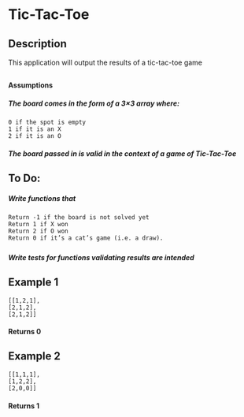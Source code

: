 # Tic-Tac-Toe

## Description
 This application will output the results of a tic-tac-toe game
## 
#### Assumptions
##### The board comes in the form of a 3×3 array where:
    0 if the spot is empty
    1 if it is an X
    2 if it is an O
##### The board passed in is valid in the context of a game of Tic-Tac-Toe

## To Do:
##### Write functions that
    Return -1 if the board is not solved yet
    Return 1 if X won
    Return 2 if O won
    Return 0 if it’s a cat’s game (i.e. a draw).
##### 

##### Write tests for functions validating results are intended

## Example 1    
    [[1,2,1],
    [2,1,2],
    [2,1,2]]
#### Returns 0

## Example 2
    [[1,1,1],
    [1,2,2],
    [2,0,0]]
#### Returns 1